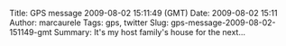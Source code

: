 Title: GPS message 2009-08-02 15:11:49 (GMT)
Date: 2009-08-02 15:11
Author: marcaurele
Tags: gps, twitter
Slug: gps-message-2009-08-02-151149-gmt
Summary: It's my host family's house for the next...

<div id="gmap_20090802_081149" class="gmap"></div><script type="text/javascript">var gmap_20090802_081149={latitude:10.9959,longitude:-63.8256,date:"2009-08-02 15:11:49 GMT",message:"It's my host family's house for the next 3 weeks in Venezuela. They don't speak english! :) good! Sunny &amp; hot"};</script><script type="text/javascript" src="http://maps.google.com/maps?file=api&v=2&key=ABQIAAAAQAIOvERX26PIpIrh8sl_gRTtWEQBmOtJcMt1yzdnv7RWxqz1XxS_KYfmkM8Ye2Ypnzn4_F4H1HTKLQ"></script><script type="text/javascript" src="/theme/js/syl_googlemaps.js"></script>
